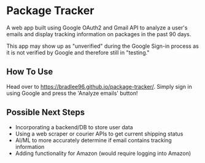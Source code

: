 # Package Tracker

A web app built using Google OAuth2 and Gmail API to analyze a user's emails and display tracking information on packages in the past 90 days.

This app may show up as "unverified" during the Google Sign-in process as it is not verified by Google and therefore still in "testing." 

## How To Use

Head over to https://bradlee96.github.io/package-tracker/. Simply sign in using Google and press the 'Analyze emails' button!

## Possible Next Steps

- Incorporating a backend/DB to store user data
- Using a web scraper or courier APIs to get current shipping status
- AI/ML to more accurately determine if email contains tracking information
- Adding functionality for Amazon (would require logging into Amazon)
